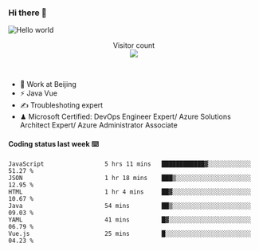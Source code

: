 ### Hi there 👋

<img src="https://raw.githubusercontent.com/sagar-viradiya/sagar-viradiya/master/resources/banner.png" alt="Hello world">
<p align="center"> 
  Visitor count<br/>
  <img src="https://profile-counter.glitch.me/youszoe/count.svg" />
</p>
<br/>

- 🍻 Work at Beijing 
- ⚡ Java Vue
- ✍️ Troubleshoting expert
- ♟  Microsoft Certified: DevOps Engineer Expert/ Azure Solutions Architect Expert/ Azure Administrator Associate

#### Coding status last week ⌨️

<!--START_SECTION:waka-->

```text
JavaScript                 5 hrs 11 mins   ████████████▓░░░░░░░░░░░░   51.27 %
JSON                       1 hr 18 mins    ███▒░░░░░░░░░░░░░░░░░░░░░   12.95 %
HTML                       1 hr 4 mins     ██▓░░░░░░░░░░░░░░░░░░░░░░   10.67 %
Java                       54 mins         ██▒░░░░░░░░░░░░░░░░░░░░░░   09.03 %
YAML                       41 mins         █▓░░░░░░░░░░░░░░░░░░░░░░░   06.79 %
Vue.js                     25 mins         █░░░░░░░░░░░░░░░░░░░░░░░░   04.23 %
```

<!--END_SECTION:waka-->

<br/>
<center><img src="http://ghchart.rshah.org/409ba5/yousazoe" alt="" /></center>



